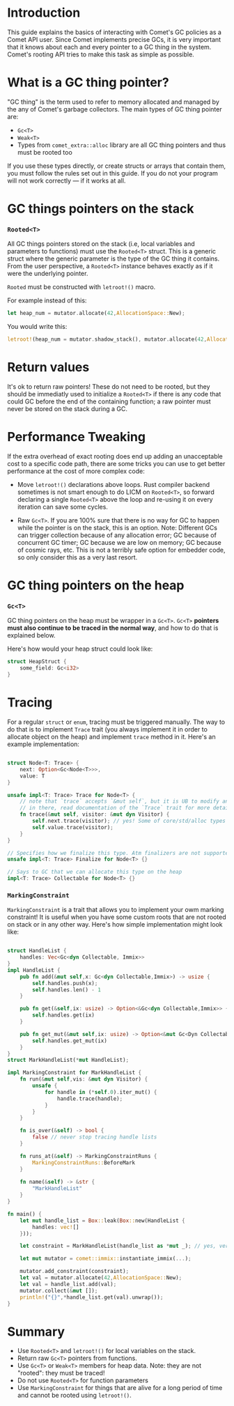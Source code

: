 # Introduction

This guide explains the basics of interacting with Comet's GC policies as a Comet API user. Since Comet implements precise GCs, it is very important that it knows about each and every pointer to a GC thing in the system. Comet's rooting API tries to make this task as simple as possible.

# What is a GC thing pointer? 

"GC thing" is the term used to refer to memory allocated and managed by the any of Comet's garbage collectors. The main types of GC thing pointer are:

- `Gc<T>`
- `Weak<T>`
- Types from `comet_extra::alloc` library are all GC thing pointers and thus must be rooted too

If you use these types directly, or create structs or arrays that contain them, you must follow the rules set out in this guide. If you do not your program will not work correctly — if it works at all.

# GC things pointers on the stack

### `Rooted<T>` ### 

All GC things pointers stored on the stack (i.e, local variables and parameters to functions) must use the `Rooted<T>` struct. This is a generic struct where the generic parameter is the type of the GC thing it contains. From the user perspective, a `Rooted<T>` instance behaves exactly as if it were the underlying pointer. 


`Rooted` must be constructed with `letroot!()` macro. 

For example instead of this: 

```rust
let heap_num = mutator.allocate(42,AllocationSpace::New);
```

You would write this: 
```rust
letroot!(heap_num = mutator.shadow_stack(), mutator.allocate(42,AllocationSpace::New));
```

# Return values

It's ok to return raw pointers! These do not need to be rooted, but they should be immediatly used to initialize a `Rooted<T>` if there is any code that could GC before the end of the containing function; a raw pointer must never be stored on the stack during a GC. 

# Performance Tweaking

If the extra overhead of exact rooting does end up adding an unacceptable cost to a specific code path, there are some tricks you can use to get better performance at the cost of more complex code: 

- Move `letroot!()` declarations above loops. Rust compiler backend sometimes is not smart enough to do LICM on `Rooted<T>`, so forward declaring a single `Rooted<T>` above the loop and re-using it on every iteration can save some cycles. 

- Raw `Gc<T>`. If you are 100% sure that there is no way for GC to happen while the pointer is on the stack, this is an option. Note: Different GCs can trigger collection because of any allocation error; GC because of concurrent GC timer; GC because we are low on memory; GC because of cosmic rays, etc. This is not a terribly safe option for embedder code, so only consider this as a very last resort. 

# GC thing pointers on the heap 

### `Gc<T>` ### 

GC thing pointers on the heap must be wrapper in a `Gc<T>`. `Gc<T>` **pointers must also continue to be traced in the normal way**, and how to do that is explained below. 

Here's how would your heap struct could look like: 

```rust
struct HeapStruct {
    some_field: Gc<i32>
}
```

# Tracing

For a regular `struct` or `enum`, tracing must be triggered manually. The way to do that is to implement `Trace` trait (you always implement it in order to allocate object on the heap) and implement `trace` method in it. Here's an example implementation:

```rust

struct Node<T: Trace> {
    next: Option<Gc<Node<T>>>,
    value: T
}

unsafe impl<T: Trace> Trace for Node<T> {
    // note that `trace` accepts `&mut self`, but it is UB to modify any of the fields
    // in there, read documentation of the `Trace` trait for more detailed information. 
    fn trace(&mut self, visitor: &mut dyn Visitor) {
        self.next.trace(visitor); // yes! Some of core/std/alloc types do implement `Trace`! 
        self.value.trace(visitor);
    }
}

// Specifies how we finalize this type. Atm finalizers are not supported. 
unsafe impl<T: Trace> Finalize for Node<T> {}

// Says to GC that we can allocate this type on the heap
impl<T: Trace> Collectable for Node<T> {}

```


### `MarkingConstraint` ### 
`MarkingConstraint` is a trait that allows you to implement your owm marking constraint! It is useful when you have some custom roots that are not rooted on stack or in any other way. Here's how simple implementation might look like: 
```rust

struct HandleList {
    handles: Vec<Gc<dyn Collectable, Immix>>
}
impl HandleList {
    pub fn add(&mut self,x: Gc<dyn Collectable,Immix>) -> usize {
        self.handles.push(x);
        self.handles.len() - 1
    } 

    pub fn get(&self,ix: usize) -> Option<&Gc<dyn Collectable,Immix>> {
        self.handles.get(ix)
    }

    pub fn get_mut(&mut self,ix: usize) -> Option<&mut Gc<Dyn Collectable,Immix>> {
        self.handles.get_mut(ix)
    }
}
struct MarkHandleList(*mut HandleList);

impl MarkingConstraint for MarkHandleList {
    fn run(&mut self,vis: &mut dyn Visitor) {
        unsafe {
            for handle in (*self.0).iter_mut() {
                handle.trace(handle);
            }
        }
    }

    fn is_over(&self) -> bool {
        false // never stop tracing handle lists
    }

    fn runs_at(&self) -> MarkingConstraintRuns {
        MarkingConstraintRuns::BeforeMark
    }
    
    fn name(&self) -> &str {
        "MarkHandleList"
    }
}

fn main() {
    let mut handle_list = Box::leak(Box::new(HandleList {
        handles: vec![]
    }));

    let constraint = MarkHandleList(handle_list as *mut _); // yes, very unsafe. You can do safe code in your implementation tho

    let mut mutator = comet::immix::instantiate_immix(...);

    mutator.add_constraint(constraint);
    let val = mutator.allocate(42,AllocationSpace::New);
    let val = handle_list.add(val);
    mutator.collect(&mut []);
    println!("{}",*handle_list.get(val).unwrap());
}

```


# Summary

- Use `Rooted<T>` and `letroot!()` for local variables on the stack.
- Return raw `Gc<T>` pointers from functions.
- Use `Gc<T>` or `Weak<T>` members for heap data. Note: they are not "rooted": they must be traced!
- Do not use `Rooted<T>` for function parameters 
- Use `MarkingConstraint` for things that are alive for a long period of time and cannot be rooted using `letroot!()`.